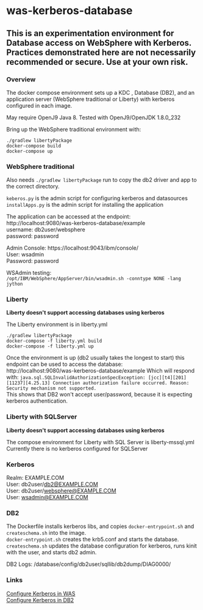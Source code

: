 # was-kerberos-database

## This is an experimentation environment for Database access on WebSphere with Kerberos. Practices demonstrated here are not necessarily recommended or secure. Use at your own risk.

### Overview

The docker compose environment sets up a KDC , Database (DB2), and an application server (WebSphere traditional or Liberty) with kerberos configured in each image. 

May require OpenJ9 Java 8. Tested with OpenJ9/OpenJDK 1.8.0_232

Bring up the WebSphere traditional environment with:
```
./gradlew libertyPackage
docker-compose build
docker-compose up
```
### WebSphere traditional 
Also needs `./gradlew libertyPackage` run to copy the db2 driver and app to the correct directory.

`keberos.py` is the admin script for configuring kerberos and datasources  
`installApps.py` is the admin script for installing the application



The application can be accessed at the endpoint:  
http://localhost:9080/was-kerberos-database/example  
username: db2user/websphere  
password: password

Admin Console: https://localhost:9043/ibm/console/  
User: wsadmin  
Password: password

WSAdmin testing:  
`/opt/IBM/WebSphere/AppServer/bin/wsadmin.sh -conntype NONE -lang jython`

### Liberty
**Liberty doesn't support accessing databases using kerberos**

The Liberty environment is in liberty.yml
```
./gradlew libertyPackage
docker-compose -f liberty.yml build
docker-compose -f liberty.yml up
```

Once the environment is up (db2 usually takes the longest to start) this endpoint can be used to access the database:  
http://localhost:9080/was-kerberos-database/example
Which will respond with:  `java.sql.SQLInvalidAuthorizationSpecException: [jcc][t4][201][11237][4.25.13] Connection authorization failure occurred. Reason: Security mechanism not supported. `  
This shows that DB2 won't accept user/password, because it is expecting kerberos authentication.

### Liberty with SQLServer
**Liberty doesn't support accessing databases using kerberos**

The compose environment for Liberty with SQL Server is liberty-mssql.yml  
Currently there is no kerberos configured for SQLServer


### Kerberos
Realm: EXAMPLE.COM  
User: db2user/db2@EXAMPLE.COM  
User: db2user/websphere@EXAMPLE.COM  
User: wsadmin@EXAMPLE.COM


### DB2
The Dockerfile installs kerberos libs, and copies `docker-entrypoint.sh` and `createschema.sh` into the image.  
`docker-entrypoint.sh` creates the krb5.conf and starts the database.  
`createschema.sh` updates the database configuration for kerberos, runs kinit with the user, and starts db2 admin.

DB2 Logs: /database/config/db2user/sqllib/db2dump/DIAG0000/

### Links
[Configure Kerberos in WAS](https://www.ibm.com/support/knowledgecenter/en/SSEQTP_9.0.5/com.ibm.websphere.base.doc/ae/tsec_kerb_setup.html)  
[Configure Kerberos in DB2](https://www.ibm.com/support/knowledgecenter/en/SSEPGG_11.1.0/com.ibm.db2.luw.admin.sec.doc/doc/c0058525.html)